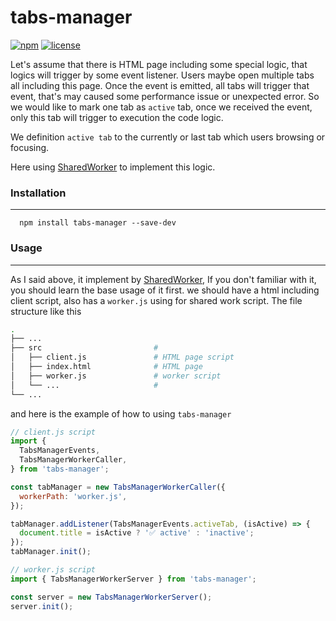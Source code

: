 # tabs-manager
[![npm](https://img.shields.io/npm/v/tabs-manager.svg)](https://www.npmjs.com/package/tabs-manager)
[![license](https://img.shields.io/npm/l/tabs-manager.svg)](https://www.npmjs.com/package/tabs-manager)

Let's assume that there is HTML page including some special logic, that logics will trigger by some event listener. Users maybe open multiple tabs all including this page. Once the event is emitted, all tabs will trigger that event, that's may caused some performance issue or unexpected error. So we would like to mark one tab as `active` tab, once we received the event, only this tab will trigger to execution the code logic.  

We definition `active tab` to the currently or last tab which users browsing or focusing. 

Here using [SharedWorker](https://developer.mozilla.org/en-US/docs/Web/API/SharedWorker) to implement this logic.

### Installation

---

```shell
  npm install tabs-manager --save-dev
```

### Usage

---

As I said above, it implement by [SharedWorker](https://developer.mozilla.org/en-US/docs/Web/API/SharedWorker), If you don't familiar with it, you should learn the base usage of it first.
we should have a html including client script, also has a `worker.js` using for shared work script.
The file structure like this

```bash
.
├── ...
├── src                         # 
│   ├── client.js               # HTML page script
│   ├── index.html              # HTML page
│   ├── worker.js               # worker script
│   └── ...                     # 
└── ...

```

and here is the example of how to using `tabs-manager`

```javascript
// client.js script
import {
  TabsManagerEvents,
  TabsManagerWorkerCaller,
} from 'tabs-manager';

const tabManager = new TabsManagerWorkerCaller({
  workerPath: 'worker.js',
});

tabManager.addListener(TabsManagerEvents.activeTab, (isActive) => {
  document.title = isActive ? '✅ active' : 'inactive';
});
tabManager.init();

// worker.js script
import { TabsManagerWorkerServer } from 'tabs-manager';

const server = new TabsManagerWorkerServer();
server.init();
```
